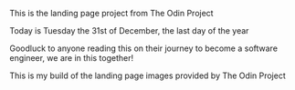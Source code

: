 This is the landing page project from The Odin Project

Today is Tuesday the 31st of December, the last day of the year

Goodluck to anyone reading this on their journey to become a software engineer, we are in this together!

This is my build of the landing page images provided by The Odin Project 